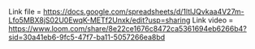 Link file = https://docs.google.com/spreadsheets/d/1ltlJQvkaa4V27m-Lfo5MBX8jS02U0EwqK-METf2Unxk/edit?usp=sharing
Link video = https://www.loom.com/share/8e22ce1676c8472ca5361694eb6266b4?sid=30a41eb6-9fc5-47f7-ba11-5057266ea8bd
